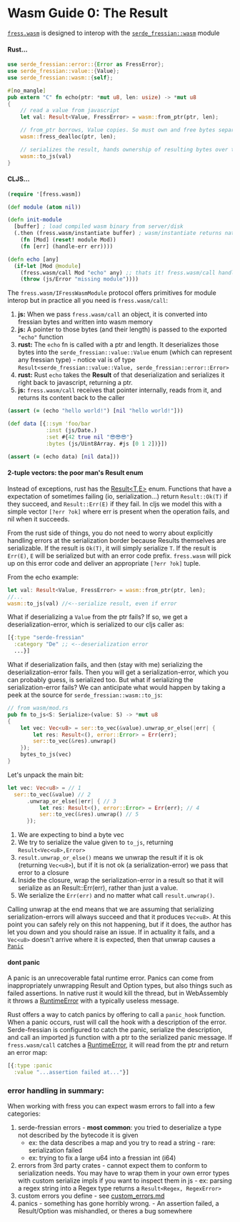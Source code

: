 # Wasm Guide 0: The Result
[`fress.wasm`](https://github.com/pkpkpk/fress/blob/master/src/main/cljs/fress/wasm.cljs) is designed to interop with the [`serde_fressian::wasm`](https://github.com/pkpkpk/serde-fressian/blob/master/src/wasm/mod.rs) module


#### Rust...
```rust
use serde_fressian::error::{Error as FressError};
use serde_fressian::value::{Value};
use serde_fressian::wasm::{self};

#[no_mangle]
pub extern "C" fn echo(ptr: *mut u8, len: usize) -> *mut u8
{
    // read a value from javascript
    let val: Result<Value, FressError> = wasm::from_ptr(ptr, len);

    // from_ptr borrows, Value copies. So must own and free bytes separately.
    wasm::fress_dealloc(ptr, len);

    // serializes the result, hands ownership of resulting bytes over to js
    wasm::to_js(val)
}
```
#### CLJS...

```Clojure
(require '[fress.wasm])

(def module (atom nil))

(defn init-module
  [buffer] ; load compiled wasm binary from server/disk
  (.then (fress.wasm/instantiate buffer) ; wasm/instantiate returns native promise
    (fn [Mod] (reset! module Mod))
    (fn [err] (handle-err err))))

(defn echo [any]
  (if-let [Mod @module]
    (fress.wasm/call Mod "echo" any) ;; thats it! fress.wasm/call handles pointers for you.
    (throw (js/Error "missing module"))))
```

The `fress.wasm/IFressWasmModule` protocol offers primitives for module interop but in practice all you need is `fress.wasm/call`:

  1. __js:__ When we pass `fress.wasm/call` an object, it is converted into fressian bytes and written into wasm memory
  2. __js:__ A pointer to those bytes (and their length) is passed to the exported `"echo"` function
  3. __rust:__ The `echo` fn is called with a ptr and length. It deserializes those bytes into the `serde_fressian::value::Value` enum (which can represent any fressian type)
    - notice val is of type `Result<serde_fressian::value::Value, serde_fressian::error::Error>`
  4. __rust:__ Rust `echo` takes the __Result__ of that deserialization and serializes it right back to javascript, returning a ptr.
  5. __js:__ `fress.wasm/call` receives that pointer internally, reads from it, and returns its content back to the caller

```clojure
(assert (= (echo "hello world!") [nil "hello world!"]))

(def data [{::sym 'foo/bar
            :inst (js/Date.)
            :set #{42 true nil "😎😎😎"}
            :bytes (js/Uint8Array. #js [0 1 2])}])

(assert (= (echo data) [nil data]))
```


#### 2-tuple vectors: the poor man's Result enum
Instead of exceptions, rust has the [Result&lt;T,E&gt;][Result] enum. Functions that have a expectation of sometimes failing (io, serialization...) return `Result::Ok(T)` if they succeed, and `Result::Err(E)` if they fail. In cljs we model this with a simple vector `[?err ?ok]` where err is present when the operation fails, and nil when it succeeds.

From the rust side of things, you do not need to worry about explicitly handling errors at the serialization border because Results themselves are serializable. If the result is `Ok(T)`, it will simply serialize `T`. If the result is `Err(E)`, `E` will be serialized but with an error code prefix. `fress.wasm` will pick up on this error code and deliver an appropriate `[?err ?ok]` tuple.  

From the echo example:

```rust
let val: Result<Value, FressError> = wasm::from_ptr(ptr, len);
//...
wasm::to_js(val) //<--serialize result, even if error
```

What if deserializing a `Value` from the ptr fails? If so, we get a deserialization-error, which is serialized to our cljs caller as:

```clojure
[{:type "serde-fressian"
  :category "De" ;; <--deserialization error
  ...}]
```

What if deserialization fails, and then (stay with me) serializing the deserialization-error fails. Then you will get a serialization-error, which you can probably guess, is serialized too. But what if serializing the serialization-error fails? We can anticipate what would happen by taking a peek at the source for `serde_fressian::wasm::to_js`:

```rust
// from wasm/mod.rs
pub fn to_js<S: Serialize>(value: S) -> *mut u8
{
    let vec: Vec<u8> = ser::to_vec(&value).unwrap_or_else(|err| {
        let res: Result<(), error::Error> = Err(err);
        ser::to_vec(&res).unwrap()
    });
    bytes_to_js(vec)
}
```

Let's unpack the main bit:

```rust
let vec: Vec<u8> = // 1
  ser::to_vec(&value) // 2
      .unwrap_or_else(|err| { // 3
          let res: Result<(), error::Error> = Err(err); // 4
          ser::to_vec(&res).unwrap() // 5
      });
```
1. We are expecting to bind a byte vec
2. We try to serialize the value given to `to_js`, returning `Result<Vec<u8>,Error>`
3. `result.unwrap_or_else()` means we unwrap the result if it is ok (returning `Vec<u8>`), but if it is not ok (a serialization-error) we pass that error to a closure
4. Inside the closure, wrap the serialization-error in a result so that it will serialize as an Result::Err(err), rather than just a value.
5. We serialize the `Err(err)` and no matter what call `result.unwrap()`.

Calling unwrap at the end means that we are assuming that serializing serialization-errors will always succeed and that it produces `Vec<u8>`. At this point you can safely rely on this not happening, but if it does, the author has let you down and you should raise an issue. If in actuality it fails, and a `Vec<u8>` doesn't arrive where it is expected, then that unwrap causes a [`Panic`][Panic]



#### dont panic
A panic is an unrecoverable fatal runtime error. Panics can come from inappropriately unwrapping Result and Option types, but also things such as failed assertions. In native rust it would kill the thread, but in WebAssembly it throws a [RuntimeError][Runtime] with a typically useless message.

Rust offers a way to catch panics by offering to call a `panic_hook` function. When a panic occurs, rust will call the hook with a description of the error. Serde-fressian is configured to catch the panic, serialize the description, and call an imported js function with a ptr to the serialized panic message. If `fress.wasm/call` catches a [RuntimeError][Runtime], it will read from the ptr and return an error map:

```clojure
[{:type :panic
  :value "...assertion failed at..."}]
```

### error handling in summary:

When working with fress you can expect wasm errors to fall into a few categories:
  1. serde-fressian errors
    - __most common__: you tried to deserialize a type not described by the bytecode it is given
      - ex: the data describes a map and you try to read a string
    - rare: serialization failed
      - ex: trying to fix a large u64 into a fressian int (i64)
  2. errors from 3rd party crates
    - cannot expect them to conform to serialization needs. You may have to wrap them in your own error types with custom serialize impls if you want to inspect them in js
    - ex: parsing a regex string into a Regex type returns a `Result<Regex, RegexError>`
  3. custom errors you define
    - see [custom_errors.md](custom_errors.md)
  4. panics
    - something has gone horribly wrong.
    - An assertion failed, a Result/Option was mishandled, or theres a bug somewhere

[serde-fressian]: https://github.com/pkpkpk/serde-fressian
[Result]: https://doc.rust-lang.org/std/result
[Panic]: https://doc.rust-lang.org/std/panic
[Runtime]: https://developer.mozilla.org/en-US/docs/Web/JavaScript/Reference/Global_Objects/WebAssembly/RuntimeError

